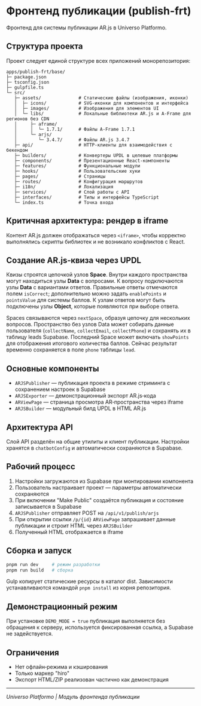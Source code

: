 # Фронтенд публикации (publish-frt)

Фронтенд для системы публикации AR.js в Universo Platformo.

## Структура проекта

Проект следует единой структуре всех приложений монорепозитория:

``` 
apps/publish-frt/base/
├─ package.json
├─ tsconfig.json
├─ gulpfile.ts
└─ src/
   ├─ assets/              # Статические файлы (изображения, иконки)
   │  ├─ icons/            # SVG‑иконки для компонентов и интерфейса
   │  ├─ images/           # Изображения для элементов UI
   │  └─ libs/             # Локальные библиотеки AR.js и A‑Frame для регионов без CDN
   │     ├─ aframe/
   │     │  └─ 1.7.1/      # Файлы A‑Frame 1.7.1
   │     └─ arjs/
   │        └─ 3.4.7/      # Файлы AR.js 3.4.7
   ├─ api/                 # HTTP‑клиенты для взаимодействия с бекендом
   ├─ builders/            # Конвертеры UPDL в целевые платформы
   ├─ components/          # Презентационные React‑компоненты
   ├─ features/            # Функциональные модули
   ├─ hooks/               # Пользовательские хуки
   ├─ pages/               # Страницы
   ├─ routes/              # Конфигурация маршрутов
   ├─ i18n/                # Локализация
   ├─ services/            # Слой работы с API
   ├─ interfaces/          # Типы и интерфейсы TypeScript
   └─ index.ts             # Точка входа
```

## Критичная архитектура: рендер в iframe

Контент AR.js должен отображаться через `<iframe>`, чтобы корректно выполнялись скрипты библиотек и не возникало конфликтов с React.

## Создание AR.js‑квиза через UPDL

Квизы строятся цепочкой узлов **Space**. Внутри каждого пространства могут находиться узлы **Data** с вопросами. К вопросу подключаются узлы **Data** с вариантами ответов. Правильные ответы отмечаются полем `isCorrect`; дополнительно можно задать `enablePoints` и `pointsValue` для системы баллов. К узлам ответов могут быть подключены узлы **Object**, которые появляются при выборе ответа.

Spaces связываются через `nextSpace`, образуя цепочку для нескольких вопросов. Пространство без узлов Data может собирать данные пользователя (`collectName`, `collectEmail`, `collectPhone`) и сохранять их в таблицу leads Supabase. Последний Space может включать `showPoints` для отображения итогового количества баллов. Сейчас результат временно сохраняется в поле `phone` таблицы `lead`.

## Основные компоненты

- `ARJSPublisher` — публикация проекта в режиме стриминга с сохранением настроек в Supabase
- `ARJSExporter` — демонстрационный экспорт AR.js‑кода
- `ARViewPage` — страница просмотра AR‑пространства через iframe
- `ARJSBuilder` — модульный билд UPDL в HTML AR.js

## Архитектура API

Слой API разделён на общие утилиты и клиент публикации. Настройки хранятся в `chatbotConfig` и автоматически сохраняются в Supabase.

## Рабочий процесс

1. Настройки загружаются из Supabase при монтировании компонента
2. Пользователь настраивает проект — параметры автоматически сохраняются
3. При включении "Make Public" создаётся публикация и состояние записывается в Supabase
4. `ARJSPublisher` отправляет POST на `/api/v1/publish/arjs`
5. При открытии ссылки `/p/{id}` `ARViewPage` запрашивает данные публикации и строит HTML через `ARJSBuilder`
6. Полученный HTML отображается в iframe

## Сборка и запуск

```bash
pnpm run dev     # режим разработки
pnpm run build   # сборка
```

Gulp копирует статические ресурсы в каталог dist. Зависимости устанавливаются командой `pnpm install` из корня репозитория.

## Демонстрационный режим

При установке `DEMO_MODE = true` публикация выполняется без обращения к серверу, используется фиксированная ссылка, а Supabase не задействуется.

## Ограничения

- Нет офлайн‑режима и кэширования
- Только маркер "hiro"
- Экспорт HTML/ZIP реализован частично как демонстрация

---

_Universo Platformo | Модуль фронтенда публикации_

